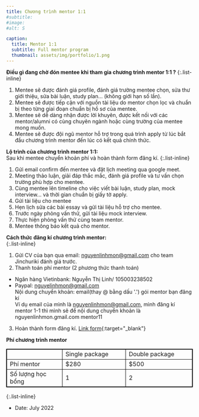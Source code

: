 ```yaml
---
title: Chương trình mentor 1:1
#subtitle: 
#image: 
#alt: S  

caption:
  title: Mentor 1:1
  subtitle: Full mentor program
  thumbnail: assets/img/portfolio/1.png
---
```

**Điều gì đang chờ đón mentee khi tham gia chương trình mentor 1:1 ?**
{:.list-inline}
1. Mentee sẽ được đánh giá profile, đánh giá trường mentee chọn, sửa thư giới thiệu, sửa bài luận, study plan... (không giới hạn số lần).
2. Mentee sẽ được tiếp cận với nguồn tài liệu do mentor chọn lọc và chuẩn bị theo từng giai đoạn chuẩn bị hồ sơ của mentee. 
3. Mentee sẽ dễ dàng nhận được lời khuyên, được kết nối với các mentor/alumni có cùng chuyên ngành hoặc cùng trường của mentee mong muốn. 
4. Mentee sẽ được đội ngũ mentor hỗ trợ trong quá trình apply từ lúc bắt đầu chương trình mentor đến lúc có kết quả chính thức.

**Lộ trình của chương trình mentor 1:1:** 
<br />Sau khi mentee chuyển khoản phí và hoàn thành form đăng kí. 
{:.list-inline}
1. Gửi email confirm đến mentee và đặt lịch meeting qua google meet.
2. Meeting thảo luận, giải đáp thắc mắc, đánh giá profile và tư vấn chọn trường phù hợp cho mentee.
3. Cùng mentee lên timeline cho việc viết bài luận, study plan, mock interview... và thời gian chuẩn bị giấy tờ apply.
4. Gửi tài liệu cho mentee
5. Hẹn lịch sửa các bài essay và gửi tài liệu hỗ trợ cho mentee. 
6. Trước ngày phỏng vấn thử, gửi tài liệu mock interview. 
7. Thực hiện phỏng vấn thử cùng team mentor. 
8. Mentee thông báo kết quả cho mentor. 

**Cách thức đăng kí chương trình mentor:**  
{:.list-inline}
1. Gửi CV của bạn qua email: nguyenlinhmon@gmail.com cho team Jinchuriki đánh giá trước.
2. Thanh toán phí mentor (2 phương thức thanh toán)
- Ngân hàng Vietinbank: Nguyễn Thị Linh/ 105003238502
- Paypal: nguyelinhmon@gmail.com
<br />Nội dung chuyển khoản: email(thay @ bằng dấu '.') gói mentor bạn đăng kí
<br />Ví dụ email của mình là nguyenlinhmon@gmail.com, mình đăng kí mentor 1-1 thì mình sẽ để nội dung chuyển khoản là nguyenlinhmon.gmail.com mentor11
3. Hoàn thành form đăng kí. [Link form](https://forms.gle/vb5613wWEQbNrDnU6){:target="_blank"}

<style>
table, th, td {
  border:1px solid black;
  font-size: 1rem; 
}
</style>
**Phí chương trình mentor**
<table style="width: 100%">
  <tr>
    <td style="width: 30%"> </td>
    <td>Single package</td>
    <td>Double package</td>
  </tr>
  <tr>
    <td>Phí mentor</td>
    <td>$280</td>
    <td>$500</td>
  </tr>
  <tr>
    <td>Số lượng học bổng</td>
    <td>1</td>
    <td>2</td>
  </tr>
  
</table>

{:.list-inline}
- Date: July 2022




